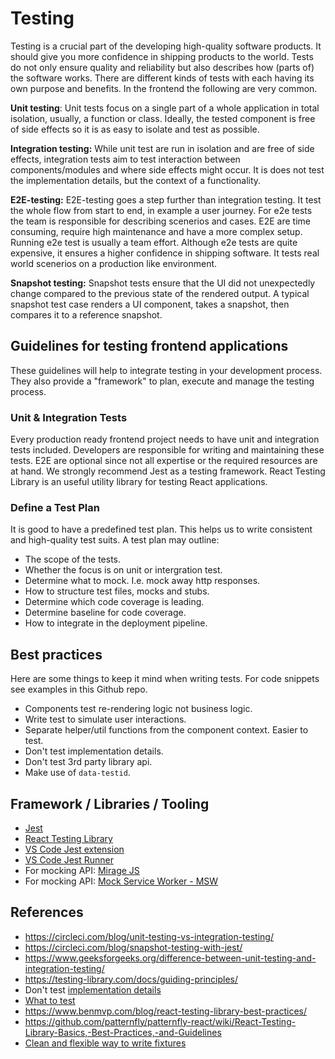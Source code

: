 # Testing

Testing is a crucial part of the developing high-quality software products. It should give you more confidence in shipping products to the world.
Tests do not only ensure quality and reliability but also describes how (parts of) the software works.
There are different kinds of tests with each having its own purpose and benefits. In the frontend the following are very common.

**Unit testing**:
Unit tests focus on a single part of a whole application in total isolation, usually, a function or class. Ideally, the tested component is free of side effects so it is as easy to isolate and test as possible.

**Integration testing:**
While unit test are run in isolation and are free of side effects, integration tests aim to test interaction between components/modules and where side effects might occur. It is does not test the implementation details, but the context of a functionality.

**E2E-testing:**
E2E-testing goes a step further than integration testing. It test the whole flow from start to end, in example a user journey. For e2e tests the team is responsible for describing scenerios and cases. E2E are time consuming, require high maintenance and have a more complex setup. Running e2e test is usually a team effort. Although e2e tests are quite expensive, it ensures a higher confidence in shipping software. It tests real world scenerios on a production like environment.

**Snapshot testing:**
Snapshot tests ensure that the UI did not unexpectedly change compared to the previous state of the rendered output. A typical snapshot test case renders a UI component, takes a snapshot, then compares it to a reference snapshot.

## Guidelines for testing frontend applications

These guidelines will help to integrate testing in your development process. They also provide a "framework" to plan, execute and manage the testing process.

### Unit & Integration Tests

Every production ready frontend project needs to have unit and integration tests included. Developers are responsible for writing and maintaining these tests. E2E are optional since not all expertise or the required resources are at hand. We strongly recommend Jest as a testing framework. React Testing Library is an useful utility library for testing React applications.

### Define a Test Plan

It is good to have a predefined test plan. This helps us to write consistent and high-quality test suits.
A test plan may outline:

- The scope of the tests.
- Whether the focus is on unit or intergration test.
- Determine what to mock. I.e. mock away http responses.
- How to structure test files, mocks and stubs.
- Determine which code coverage is leading.
- Determine baseline for code coverage.
- How to integrate in the deployment pipeline.

## Best practices

Here are some things to keep it mind when writing tests. For code snippets see examples in this Github repo.

- Components test re-rendering logic not business logic.
- Write test to simulate user interactions.
- Separate helper/util functions from the component context. Easier to test.
- Don't test implementation details.
- Don't test 3rd party library api.
- Make use of `data-testid`.

## Framework / Libraries / Tooling

- [Jest](https://jestjs.io/)
- [React Testing Library](https://testing-library.com/)
- [VS Code Jest extension](https://marketplace.visualstudio.com/items?itemName=Orta.vscode-jest)
- [VS Code Jest Runner](https://marketplace.visualstudio.com/items?itemName=firsttris.vscode-jest-runner)
- For mocking API: [Mirage JS](https://miragejs.com/)
- For mocking API: [Mock Service Worker - MSW](https://mswjs.io/)

## References

- https://circleci.com/blog/unit-testing-vs-integration-testing/
- https://circleci.com/blog/snapshot-testing-with-jest/
- https://www.geeksforgeeks.org/difference-between-unit-testing-and-integration-testing/
- https://testing-library.com/docs/guiding-principles/
- Don't test [implementation details](https://kentcdodds.com/blog/testing-implementation-details)
- [What to test](https://kentcdodds.com/blog/write-tests)
- https://www.benmvp.com/blog/react-testing-library-best-practices/
- https://github.com/patternfly/patternfly-react/wiki/React-Testing-Library-Basics,-Best-Practices,-and-Guidelines
- [Clean and flexible way to write fixtures](https://michalzalecki.com/fixtures-the-way-to-manage-sample-and-test-data/)
